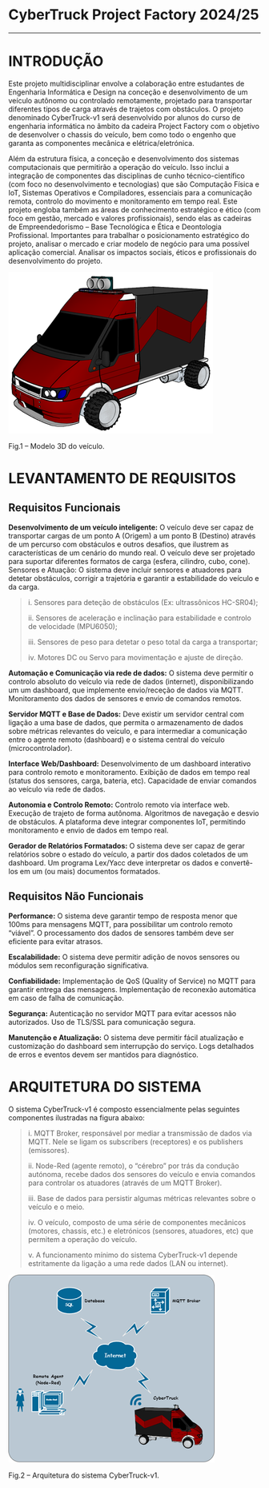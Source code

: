 # CyberTruck Project Factory 2024/25
---
# INTRODUÇÃO
Este projeto multidisciplinar envolve a colaboração entre estudantes de Engenharia Informática e Design na conceção e desenvolvimento de um veículo autônomo ou controlado remotamente, projetado para transportar diferentes tipos de carga através de trajetos com obstáculos. O projeto denominado CyberTruck-v1 será desenvolvido por alunos do curso de engenharia informática no âmbito da cadeira Project Factory com o objetivo de desenvolver o chassis do veículo, bem como todo o engenho que garanta as componentes mecânica e elétrica/eletrónica. 

Além da estrutura física, a conceção e desenvolvimento dos sistemas computacionais que permitirão a operação do veículo. Isso inclui a integração de componentes das disciplinas de cunho técnico-científico (com foco no desenvolvimento e tecnologias) que são Computação Física e IoT, Sistemas Operativos e Compiladores, essenciais para a comunicação remota, controlo do movimento e monitoramento em tempo real. 
Este projeto engloba também as áreas de conhecimento estratégico e ético (com foco em gestão, mercado e valores profissionais), sendo elas as cadeiras de Empreendedorismo – Base Tecnológica e Ética e Deontologia Profissional. Importantes para trabalhar o posicionamento estratégico do projeto, analisar o mercado e criar modelo de negócio para uma possível aplicação comercial. Analisar os impactos sociais, éticos e profissionais do desenvolvimento do projeto.

![Modelo 3D do protótipo](https://github.com/Joaquim-Claudio/CyberTruck-ProjectFactory-2024-2025/blob/main/img/CyberTruck_1.png "Modelo 3D do protótipo")

Fig.1 – Modelo 3D do veículo.


# LEVANTAMENTO DE REQUISITOS
## Requisitos Funcionais
**Desenvolvimento de um veículo inteligente:** O veículo deve ser capaz de transportar cargas de um ponto A (Origem) a um ponto B (Destino) através de um percurso com obstáculos e outros desafios, que ilustrem as características de um cenário do mundo real. O veículo deve ser projetado para suportar diferentes formatos de carga (esfera, cilindro, cubo, cone).
Sensores e Atuação: O sistema deve incluir sensores e atuadores para detetar obstáculos, corrigir a trajetória e garantir a estabilidade do veículo e da carga.
> i.	Sensores para deteção de obstáculos (Ex: ultrassônicos HC-SR04);
>
> ii.	Sensores de aceleração e inclinação para estabilidade e controlo de velocidade (MPU6050);
>
> iii.	Sensores de peso para detetar o peso total da carga a transportar;
>
> iv.	Motores DC ou Servo para movimentação e ajuste de direção.

**Automação e Comunicação via rede de dados:** O sistema deve permitir o controlo absoluto do veículo via rede de dados (internet), disponibilizando um um dashboard, que implemente envio/receção de dados via MQTT. Monitoramento dos dados de sensores e envio de comandos remotos. 

**Servidor MQTT e Base de Dados:** Deve existir um servidor central com ligação a uma base de dados, que permita o armazenamento de dados sobre métricas relevantes do veículo, e para intermediar a comunicação entre o agente remoto (dashboard) e o sistema central do veículo (microcontrolador).

**Interface Web/Dashboard:** Desenvolvimento de um dashboard interativo para controlo remoto e monitoramento. Exibição de dados em tempo real (status dos sensores, carga, bateria, etc). Capacidade de enviar comandos ao veículo via rede de dados.

**Autonomia e Controlo Remoto:** Controlo remoto via interface web. Execução de trajeto de forma autônoma. Algoritmos de navegação e desvio de obstáculos. A plataforma deve integrar componentes IoT, permitindo monitoramento e envio de dados em tempo real.

**Gerador de Relatórios Formatados:** O sistema deve ser capaz de gerar relatórios sobre o estado do veículo, a partir dos dados coletados de um dashboard. Um programa Lex/Yacc deve interpretar os dados e convertê-los em um (ou mais) documentos formatados.


## Requisitos Não Funcionais
**Performance:** O sistema deve garantir tempo de resposta menor que 100ms para mensagens MQTT, para possibilitar um controlo remoto “viável”. O processamento dos dados de sensores também deve ser eficiente para evitar atrasos.

**Escalabilidade:** O sistema deve permitir adição de novos sensores ou módulos sem reconfiguração significativa.

**Confiabilidade:** Implementação de QoS (Quality of Service) no MQTT para garantir entrega das mensagens. Implementação de reconexão automática em caso de falha de comunicação.

**Segurança:** Autenticação no servidor MQTT para evitar acessos não autorizados. Uso de TLS/SSL para comunicação segura.

**Manutenção e Atualização:** O sistema deve permitir fácil atualização e customização do dashboard sem interrupção do serviço. Logs detalhados de erros e eventos devem ser mantidos para diagnóstico.


# ARQUITETURA DO SISTEMA
O sistema CyberTruck-v1 é composto essencialmente pelas seguintes componentes ilustradas na figura abaixo:
> i.	MQTT Broker, responsável por mediar a transmissão de dados via MQTT. Nele se ligam os subscribers (receptores) e os publishers (emissores).
>
> ii.	Node-Red (agente remoto), o “cérebro” por trás da condução autónoma, recebe dados dos sensores do veículo e envia comandos para controlar os atuadores (através de um MQTT Broker).
>
> iii.	Base de dados para persistir algumas métricas relevantes sobre o veículo e o meio.
>
> iv.	O veículo, composto de uma série de componentes mecânicos (motores, chassis, etc.) e eletrónicos (sensores, atuadores, etc) que permitem a operação do veículo.
>
> v.	A funcionamento mínimo do sistema CyberTruck-v1 depende estritamente da ligação a uma rede dados (LAN ou internet).


![Arquitetura do sistema](https://github.com/Joaquim-Claudio/CyberTruck-ProjectFactory-2024-2025/blob/main/img/system-arquitecture.png "Arquitetura do sistema")

Fig.2 – Arquitetura do sistema CyberTruck-v1.
